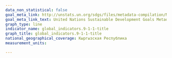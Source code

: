 ```yaml
---
data_non_statistical: false
goal_meta_link: http://unstats.un.org/sdgs/files/metadata-compilation/Metadata-Goal-9.pdf
goal_meta_link_text: United Nations Sustainable Development Goals Metadata (pdf 663kB)
graph_type: line
indicator_name: global_indicators.9-1-1-title
graph_title: global_indicators.9-1-1-title
national_geographical_coverage: Кыргызская Республика
measurement_units: 

---
```

